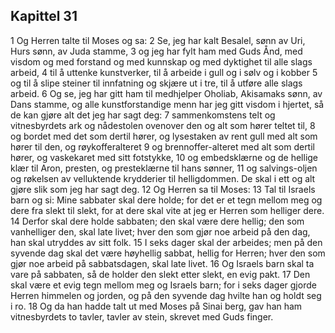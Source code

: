 ## Kapittel 31

1 Og Herren talte til Moses og sa:
2 Se, jeg har kalt Besalel, sønn av Uri, Hurs sønn, av Juda stamme,
3 og jeg har fylt ham med Guds Ånd, med visdom og med forstand og med kunnskap og med dyktighet til alle slags arbeid,
4 til å uttenke kunstverker, til å arbeide i gull og i sølv og i kobber
5 og til å slipe steiner til innfatning og skjære ut i tre, til å utføre alle slags arbeid.
6 Og se, jeg har gitt ham til medhjelper Oholiab, Akisamaks sønn, av Dans stamme, og alle kunstforstandige menn har jeg gitt visdom i hjertet, så de kan gjøre alt det jeg har sagt deg:
7 sammenkomstens telt og vitnesbyrdets ark og nådestolen ovenover den og alt som hører teltet til,
8 og bordet med det som dertil hører, og lysestaken av rent gull med alt som hører til den, og røykofferalteret
9 og brennoffer-alteret med alt som dertil hører, og vaskekaret med sitt fotstykke,
10 og embedsklærne og de hellige klær til Aron, presten, og presteklærne til hans sønner,
11 og salvings-oljen og røkelsen av velluktende krydderier til helligdommen. De skal i ett og alt gjøre slik som jeg har sagt deg.
12 Og Herren sa til Moses:
13 Tal til Israels barn og si: Mine sabbater skal dere holde; for det er et tegn mellom meg og dere fra slekt til slekt, for at dere skal vite at jeg er Herren som helliger dere.
14 Derfor skal dere holde sabbaten; den skal være dere hellig; den som vanhelliger den, skal late livet; hver den som gjør noe arbeid på den dag, han skal utryddes av sitt folk.
15 I seks dager skal der arbeides; men på den syvende dag skal det være høyhellig sabbat, hellig for Herren; hver den som gjør noe arbeid på sabbatsdagen, skal late livet.
16 Og Israels barn skal ta vare på sabbaten, så de holder den slekt etter slekt, en evig pakt.
17 Den skal være et evig tegn mellom meg og Israels barn; for i seks dager gjorde Herren himmelen og jorden, og på den syvende dag hvilte han og holdt seg i ro.
18 Og da han hadde talt ut med Moses på Sinai berg, gav han ham vitnesbyrdets to tavler, tavler av stein, skrevet med Guds finger.
